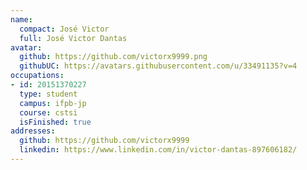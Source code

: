 ```yaml
---
name:
  compact: José Victor
  full: José Victor Dantas
avatar:
  github: https://github.com/victorx9999.png
  githubUC: https://avatars.githubusercontent.com/u/33491135?v=4
occupations:
- id: 20151370227
  type: student
  campus: ifpb-jp
  course: cstsi
  isFinished: true
addresses:
  github: https://github.com/victorx9999
  linkedin: https://www.linkedin.com/in/victor-dantas-897606182/
---
```

